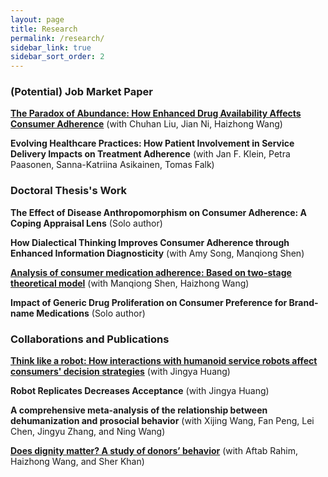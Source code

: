 ```yaml
---
layout: page
title: Research
permalink: /research/
sidebar_link: true
sidebar_sort_order: 2
---
```

### (Potential) Job Market Paper  
[**The Paradox of Abundance: How Enhanced Drug Availability Affects Consumer Adherence**](https://papers.ssrn.com/sol3/papers.cfm?abstract_id=4772449) (with Chuhan Liu, Jian Ni, Haizhong Wang)  

**Evolving Healthcare Practices: How Patient Involvement in Service Delivery Impacts on Treatment Adherence** (with Jan F. Klein, Petra Paasonen, Sanna-Katriina Asikainen, Tomas Falk)

### Doctoral Thesis's Work
**The Effect of Disease Anthropomorphism on Consumer Adherence: A Coping Appraisal Lens** (Solo author) 

**How Dialectical Thinking Improves Consumer Adherence through Enhanced Information Diagnosticity** (with Amy Song, Manqiong Shen)  

[**Analysis of consumer medication adherence: Based on two-stage theoretical model**](10.3724/SP.J.1042.2024.00859) (with Manqiong Shen, Haizhong Wang)  

**Impact of Generic Drug Proliferation on Consumer Preference for Brand-name Medications** (Solo author)  


### Collaborations and Publications
[**Think like a robot: How interactions with humanoid service robots affect consumers' decision strategies**](https://doi.org/10.1016/j.jretconser.2023.103575) (with Jingya Huang)  

**Robot Replicates Decreases Acceptance** (with Jingya Huang) 

**A comprehensive meta-analysis of the relationship between dehumanization and prosocial behavior** (with Xijing Wang, Fan Peng, Lei Chen, Jingyu Zhang, and Ning Wang)

[**Does dignity matter? A study of donors’ behavior**](https://doi.org/10.1007/s12144-022-02768-x) (with Aftab Rahim, Haizhong Wang, and Sher Khan)  





